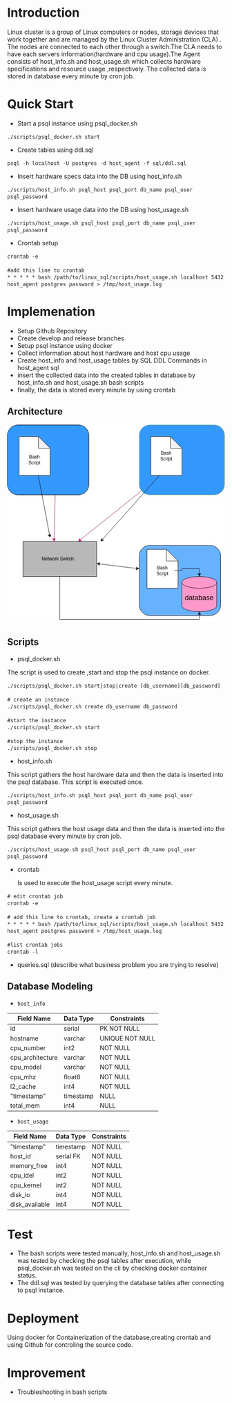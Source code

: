 
# Introduction
Linux cluster is a group of Linux computers or nodes, storage devices that work together and are managed by the Linux Cluster Administration (CLA) .
The nodes are connected to each other through a switch.The CLA needs to have each servers information(hardware and cpu usage).The Agent consists of host_info.sh and host_usage.sh which collects hardware specifications and resource usage ,respectively. The collected data is stored in database every minute by cron job.
# Quick Start

- Start a psql instance using psql_docker.sh
```
./scripts/psql_docker.sh start
```
- Create tables using ddl.sql
```
psql -h localhost -U postgres -d host_agent -f sql/ddl.sql
```
- Insert hardware specs data into the DB using host_info.sh
```
./scripts/host_info.sh psql_host psql_port db_name psql_user psql_password
```
- Insert hardware usage data into the DB using host_usage.sh
```
./scripts/host_usage.sh psql_host psql_port db_name psql_user psql_password
```
- Crontab setup
```
crontab -e

#add this line to crontab
* * * * * bash /path/to/linux_sql/scripts/host_usage.sh localhost 5432 host_agent postgres password > /tmp/host_usage.log
```

# Implemenation
- Setup Github Repository
- Create develop and release branches
- Setup psql instance using docker
- Collect information about host hardware and host cpu usage
- Create host_info and host_usage tables by SQL DDL Commands in host_agent sql
- insert the collected data into the created tables in database by host_info.sh and host_usage.sh bash scripts
- finally, the data is stored every minute by using crontab
## Architecture

![my diagram](./assets/linuxcluster.jpg)

## Scripts

- psql_docker.sh

The script is used to create ,start and stop the psql instance on docker. 

```
./scripts/psql_docker.sh start|stop|create [db_username][db_password]

# create an instance
./scripts/psql_docker.sh create db_username db_password

#start the instance
./scripts/psql_docker.sh start

#stop the instance
./scripts/psql_docker.sh stop
```
- host_info.sh

This script gathers the host hardware data and then the data is inserted into the psql database. This script is executed once.


```
./scripts/host_info.sh psql_host psql_port db_name psql_user psql_password
```
- host_usage.sh

This script gathers the host usage data and then the data is inserted into the psql database every minute by cron job.

```
./scripts/host_usage.sh psql_host psql_port db_name psql_user psql_password
```
- crontab

  Is used to execute the host_usage script every minute.
```
# edit crontab job
crontab -e

# add this line to crontab, create a crontab job
* * * * * bash /path/to/linux_sql/scripts/host_usage.sh localhost 5432 host_agent postgres password > /tmp/host_usage.log

#list crontab jobs
crontab -l
```

- queries.sql (describe what business problem you are trying to resolve)

## Database Modeling

- `host_info`

| Field Name    | Data Type | Constraints |
|---------------|-------|------|
| id	           | serial| PK NOT NULL |
| hostname	     | varchar | UNIQUE NOT NULL |
| cpu_number    | 	int2 | 	NOT NULL |
| cpu_architecture | 	varchar| 	NOT NULL|
| cpu_model	    | varchar	 | NOT NULL |
| cpu_mhz	      | float8	 | NOT NULL |
| l2_cache	     | int4	 | NOT NULL |
| "timestamp"	  |timestamp	| NULL |
| total_mem	    |int4	| NULL |


- `host_usage`

|Field Name	| Data Type	 |Constraints|
|-----------|------------|-----------|
|"timestamp"| 	timestamp |	NOT NULL|
|host_id	| serial	FK  |NOT NULL|
|memory_free| 	int4	     |NOT NULL|
|cpu_idel	| int2	      |NOT NULL|
|cpu_kernel	| int2	      |NOT NULL|
|disk_io	|int4	|NOT NULL|
|disk_available	|int4	|NOT NULL|

# Test
- The bash scripts were tested manually, host_info.sh and host_usage.sh was tested by checking the psql tables after execution, while psql_docker.sh was tested on the cli by checking docker container status.
- The ddl.sql was tested by querying the database tables after connecting to psql instance.
# Deployment
Using docker for Containerization of the database,creating crontab and using Github for controling the source code. 

# Improvement
- Troubleshooting in bash scripts
